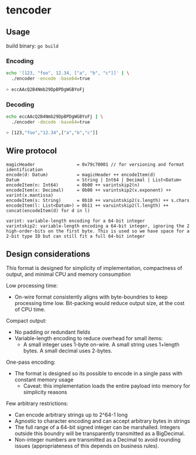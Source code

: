 # tencoder

## Usage

build binary:
`go build`

### Encoding
```sh
echo '[123, "foo", 12.34, ["a", "b", "c"]]' | \
  ./encoder -encode -base64=true
  
> eccAAcQ2B4Nmb29DpBPDgWGBYoFj
```

### Decoding
```sh
echo eccAAcQ2B4Nmb29DpBPDgWGBYoFj | \
  ./encoder -decode -base64=true

> [123,"foo","12.34",["a","b","c"]]
```

## Wire protocol
```
magicHeader                = 0x79c70001 // for versioning and format identification
encode(d: Datum)           = magicHeader ++ encodeItem(d)
Datum                      = String | Int64 | Decimal | List<Datum>
encodeItem(n: Int64)       = 0b00 ++ varintskip2(n)
encodeItem(x: Decimal)     = 0b00 ++ varintskip2(x.exponent) ++ varint(x.mantissa)
encodeItem(s: String)      = 0b10 ++ varuintskip2(s.length) ++ s.chars
encodeItem(l: List<Datum>) = 0b11 ++ varuintskip2(l.length) ++ concat(encodeItem(d) for d in l)

varint: variable-length encoding for a 64-bit integer
varintskip2: variable-length encoding a 64-bit integer, ignoring the 2 high-order-bits on the first byte. This is used so we have space for a 2-bit type ID but can still fit a full 64-bit integer
```

## Design considerations
This format is designed for simplicity of implementation, compactness of output, and minimal CPU and memory consumption

Low processing time:
- On-wire format consistently aligns with byte-boundries to keep processing time low. Bit-packing would reduce output size, at the cost of CPU time.

Compact output:
- No padding or redundant fields
- Variable-length encoding to reduce overhead for small items:
  * A small integer uses 1-byte on-wire. A small string uses 1+length bytes. A small decimal uses 2-bytes.

One-pass encoding:
- The format is designed so its possible to encode in a single pass with constant memory usage
  * Caveat: this implementation loads the entire payload into memory for simplicity reasons

Few arbitrary restrictions:
- Can encode arbitrary strings up to 2^64-1 long
- Agnostic to character encoding and can accept arbitrary bytes in strings
- The full range of a 64-bit signed integer can be marshalled. Integers outside this boundry will be transparently transmitted as a BigDecimal.
- Non-integer numbers are transmitted as a Decimal to avoid rounding issues (appropriateness of this depends on business rules).
